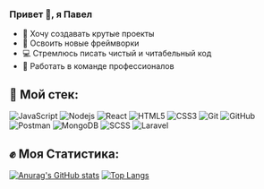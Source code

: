### Привет 👋, я Павел

- :rocket: Хочу создавать крутые проекты
- :satellite: Освоить новые фреймворки
- :computer: Стремлюсь писать чистый и читабельный код
- :metal: Работать в команде профессионалов

## :hammer: Мой стек:
![JavaScript](https://img.shields.io/badge/-JavaScript-black?style=flat-square&logo=javascript)
![Nodejs](https://img.shields.io/badge/-Nodejs-black?style=flat-square&logo=Node.js)
![React](https://img.shields.io/badge/-React-black?style=flat-square&logo=react)
![HTML5](https://img.shields.io/badge/-HTML5-E34F26?style=flat-square&logo=html5&logoColor=white)
![CSS3](https://img.shields.io/badge/-CSS3-1572B6?style=flat-square&logo=css3)
![Git](https://img.shields.io/badge/-Git-black?style=flat-square&logo=git)
![GitHub](https://img.shields.io/badge/-GitHub-181717?style=flat-square&logo=github)
![Postman](https://img.shields.io/badge/-Postman-181717?style=flat-square&logo=postman)
![MongoDB](https://img.shields.io/badge/-MongoDB-181717?style=flat-square&logo=mongoDB)
![SCSS](https://img.shields.io/badge/-SCSS-181717?style=flat-square&color=pink)
![Laravel](https://img.shields.io/badge/-Laravel-181717?style=flat-square&color=grey)


## :fist: Моя Статистика:
[![Anurag's GitHub stats](https://github-readme-stats.vercel.app/api?username=PavelBodrenkov&show_icons=true)](https://github.com/anuraghazra/github-readme-stats) [![Top Langs](https://github-readme-stats.vercel.app/api/top-langs/?username=PavelBodrenkov&layout=compact)](https://github.com/anuraghazra/github-readme-stats)

 
 
